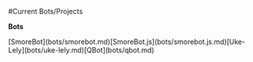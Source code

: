 #Current Bots/Projects

<b>Bots</b>
<table style="width:100%">
    <tr>
        <a>[SmoreBot](bots/smorebot.md)</a>
    </tr>
    <tr>
        <a>[SmoreBot.js](bots/smorebot.js.md)</a>
    </tr>
    <tr>
        <a>[Uke-Lely](bots/uke-lely.md)</a>
    </tr>
    <tr>
        <a>[QBot](bots/qbot.md)</a>
    </tr>
</table>